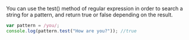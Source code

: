 
  You can use the test() method of regular expression in order to search a string for a pattern, and return true or false depending on the result.

  ```javascript
  var pattern = /you/;
  console.log(pattern.test("How are you?")); //true
  ```
